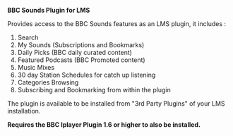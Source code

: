 <strong>BBC Sounds Plugin for LMS</strong>

Provides access to the BBC Sounds features as an LMS plugin, it includes :

1. Search
2. My Sounds (Subscriptions and Bookmarks)
3. Daily Picks (BBC daily curated content) 
4. Featured Podcasts (BBC Promoted content)
5. Music Mixes
6. 30 day Station Schedules for catch up listening
7. Categories Browsing
8. Subscribing and Bookmarking from within the plugin

The plugin is available to be installed from "3rd Party Plugins" of your LMS installation.

<strong>Requires the BBC Iplayer Plugin 1.6 or higher to also be installed.</strong>
